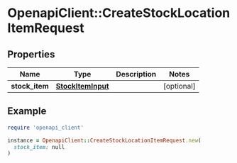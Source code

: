 # OpenapiClient::CreateStockLocationItemRequest

## Properties

| Name | Type | Description | Notes |
| ---- | ---- | ----------- | ----- |
| **stock_item** | [**StockItemInput**](StockItemInput.md) |  | [optional] |

## Example

```ruby
require 'openapi_client'

instance = OpenapiClient::CreateStockLocationItemRequest.new(
  stock_item: null
)
```

